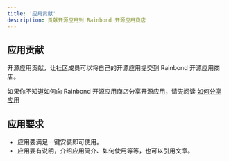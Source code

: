 ```yaml
---
title: '应用贡献'
description: 贡献开源应用到 Rainbond 开源应用商店
---
```


## 应用贡献

开源应用贡献，让社区成员可以将自己的开源应用提交到 Rainbond 开源应用商店。

如果你不知道如何向 Rainbond 开源应用商店分享开源应用，请先阅读 [如何分享应用](/docs/how-to-guides/app-ops/app-store-manage/share-app)

## 应用要求

* 应用要满足一键安装即可使用。
* 应用要有说明，介绍应用简介、如何使用等等，也可以引用文章。